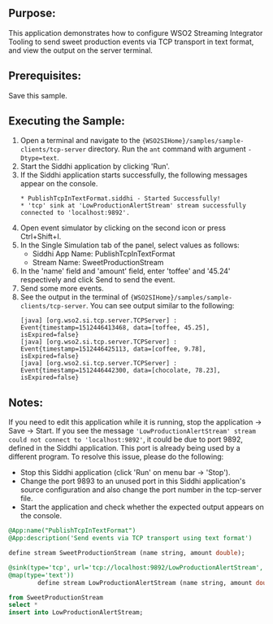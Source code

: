 ## Purpose:
This application demonstrates how to configure WSO2 Streaming Integrator Tooling to send sweet production events via TCP transport in text format, and view the output on the server terminal.

## Prerequisites:
Save this sample.

## Executing the Sample:
1. Open a terminal and navigate to the `{WSO2SIHome}/samples/sample-clients/tcp-server` directory. Run the `ant` command with argument `-Dtype=text`.
2. Start the Siddhi application by clicking 'Run'.
3. If the Siddhi application starts successfully, the following messages appear on the console.
    ```
    * PublishTcpInTextFormat.siddhi - Started Successfully!
    * 'tcp' sink at 'LowProductionAlertStream' stream successfully connected to 'localhost:9892'.
    ```
4. Open event simulator by clicking on the second icon or press Ctrl+Shift+I.
5. In the Single Simulation tab of the panel, select values as follows:
    * Siddhi App Name: PublishTcpInTextFormat
    * Stream Name: SweetProductionStream
6. In the 'name' field and 'amount' field, enter 'toffee' and '45.24' respectively and click Send to send the event.
7. Send some more events.
8. See the output in the terminal of `{WSO2SIHome}/samples/sample-clients/tcp-server`. You can see output similar to the following:
    ```
    [java] [org.wso2.si.tcp.server.TCPServer] : Event{timestamp=1512446413468, data=[toffee, 45.25], isExpired=false}
    [java] [org.wso2.si.tcp.server.TCPServer] : Event{timestamp=1512446425113, data=[coffee, 9.78], isExpired=false}
    [java] [org.wso2.si.tcp.server.TCPServer] : Event{timestamp=1512446442300, data=[chocolate, 78.23], isExpired=false}
    ```

## Notes:
If you need to edit this application while it is running, stop the application -> Save -> Start.
If you see the message `'LowProductionAlertStream' stream could not connect to 'localhost:9892'`, it could be due to port 9892, defined in the Siddhi application. This port is already being used by a different program. To resolve this issue, please do the following:
* Stop this Siddhi application (click 'Run' on menu bar -> 'Stop').
* Change the port 9893 to an unused port in this Siddhi application's source configuration and also change the port number in the tcp-server file.
* Start the application and check whether the expected output appears on the console.

```sql
@App:name("PublishTcpInTextFormat")
@App:description('Send events via TCP transport using text format')

define stream SweetProductionStream (name string, amount double);

@sink(type='tcp', url='tcp://localhost:9892/LowProductionAlertStream',
@map(type='text'))
        define stream LowProductionAlertStream (name string, amount double);

from SweetProductionStream
select *
insert into LowProductionAlertStream;
```